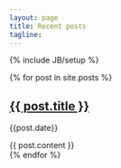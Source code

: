```yaml
---
layout: page
title: Recent posts
tagline:
---
```

{% include JB/setup %}

{% for post in site.posts %}

   <!-- here add you post markup -->
   <h2><a href="{{ post.url }}">{{ post.title }}</a></h2>
   <p class="author">
    <span class="date">{{post.date}}</span>
  </p>
  <div class="content">
    {{ post.content }}
  </div>
{% endfor %}

